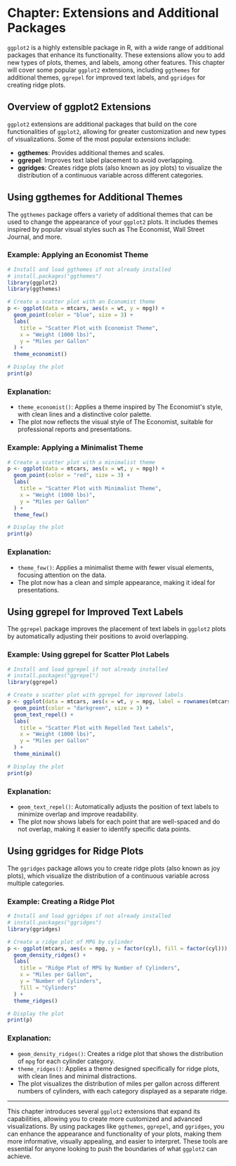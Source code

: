 # Chapter: Extensions and Additional Packages

`ggplot2` is a highly extensible package in R, with a wide range of additional packages that enhance its functionality. These extensions allow you to add new types of plots, themes, and labels, among other features. This chapter will cover some popular `ggplot2` extensions, including `ggthemes` for additional themes, `ggrepel` for improved text labels, and `ggridges` for creating ridge plots.

## Overview of ggplot2 Extensions

`ggplot2` extensions are additional packages that build on the core functionalities of `ggplot2`, allowing for greater customization and new types of visualizations. Some of the most popular extensions include:
- **ggthemes**: Provides additional themes and scales.
- **ggrepel**: Improves text label placement to avoid overlapping.
- **ggridges**: Creates ridge plots (also known as joy plots) to visualize the distribution of a continuous variable across different categories.

## Using ggthemes for Additional Themes

The `ggthemes` package offers a variety of additional themes that can be used to change the appearance of your `ggplot2` plots. It includes themes inspired by popular visual styles such as The Economist, Wall Street Journal, and more.

### Example: Applying an Economist Theme

```r
# Install and load ggthemes if not already installed
# install.packages("ggthemes")
library(ggplot2)
library(ggthemes)

# Create a scatter plot with an Economist theme
p <- ggplot(data = mtcars, aes(x = wt, y = mpg)) +
  geom_point(color = "blue", size = 3) +
  labs(
    title = "Scatter Plot with Economist Theme",
    x = "Weight (1000 lbs)",
    y = "Miles per Gallon"
  ) +
  theme_economist()

# Display the plot
print(p)
```

### Explanation:
- `theme_economist()`: Applies a theme inspired by The Economist's style, with clean lines and a distinctive color palette.
- The plot now reflects the visual style of The Economist, suitable for professional reports and presentations.

### Example: Applying a Minimalist Theme

```r
# Create a scatter plot with a minimalist theme
p <- ggplot(data = mtcars, aes(x = wt, y = mpg)) +
  geom_point(color = "red", size = 3) +
  labs(
    title = "Scatter Plot with Minimalist Theme",
    x = "Weight (1000 lbs)",
    y = "Miles per Gallon"
  ) +
  theme_few()

# Display the plot
print(p)
```

### Explanation:
- `theme_few()`: Applies a minimalist theme with fewer visual elements, focusing attention on the data.
- The plot now has a clean and simple appearance, making it ideal for presentations.

## Using ggrepel for Improved Text Labels

The `ggrepel` package improves the placement of text labels in `ggplot2` plots by automatically adjusting their positions to avoid overlapping.

### Example: Using ggrepel for Scatter Plot Labels

```r
# Install and load ggrepel if not already installed
# install.packages("ggrepel")
library(ggrepel)

# Create a scatter plot with ggrepel for improved labels
p <- ggplot(data = mtcars, aes(x = wt, y = mpg, label = rownames(mtcars))) +
  geom_point(color = "darkgreen", size = 3) +
  geom_text_repel() +
  labs(
    title = "Scatter Plot with Repelled Text Labels",
    x = "Weight (1000 lbs)",
    y = "Miles per Gallon"
  ) +
  theme_minimal()

# Display the plot
print(p)
```

### Explanation:
- `geom_text_repel()`: Automatically adjusts the position of text labels to minimize overlap and improve readability.
- The plot now shows labels for each point that are well-spaced and do not overlap, making it easier to identify specific data points.

## Using ggridges for Ridge Plots

The `ggridges` package allows you to create ridge plots (also known as joy plots), which visualize the distribution of a continuous variable across multiple categories.

### Example: Creating a Ridge Plot

```r
# Install and load ggridges if not already installed
# install.packages("ggridges")
library(ggridges)

# Create a ridge plot of MPG by cylinder
p <- ggplot(mtcars, aes(x = mpg, y = factor(cyl), fill = factor(cyl))) +
  geom_density_ridges() +
  labs(
    title = "Ridge Plot of MPG by Number of Cylinders",
    x = "Miles per Gallon",
    y = "Number of Cylinders",
    fill = "Cylinders"
  ) +
  theme_ridges()

# Display the plot
print(p)
```

### Explanation:
- `geom_density_ridges()`: Creates a ridge plot that shows the distribution of `mpg` for each cylinder category.
- `theme_ridges()`: Applies a theme designed specifically for ridge plots, with clean lines and minimal distractions.
- The plot visualizes the distribution of miles per gallon across different numbers of cylinders, with each category displayed as a separate ridge.

---

This chapter introduces several `ggplot2` extensions that expand its capabilities, allowing you to create more customized and advanced visualizations. By using packages like `ggthemes`, `ggrepel`, and `ggridges`, you can enhance the appearance and functionality of your plots, making them more informative, visually appealing, and easier to interpret. These tools are essential for anyone looking to push the boundaries of what `ggplot2` can achieve.
